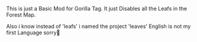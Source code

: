 This is just a Basic Mod for Gorilla Tag.
It just Disables all the Leafs in the Forest Map.

Also i know instead of 'leafs' i named the project 'leaves' English is not my first Language sorry🙏
